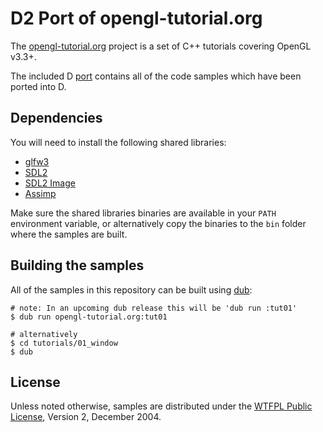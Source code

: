 # D2 Port of opengl-tutorial.org

The [opengl-tutorial.org] project is a set of C++ tutorials covering OpenGL v3.3+.

The included D [port][opengl-tutorial-port] contains all of the code samples which have been ported into D.

## Dependencies

You will need to install the following shared libraries:

- [glfw3]
- [SDL2]
- [SDL2 Image]
- [Assimp]

Make sure the shared libraries binaries are available in your `PATH` environment variable,
or alternatively copy the binaries to the `bin` folder where the samples are built.

## Building the samples

All of the samples in this repository can be built using [dub]:

```
# note: In an upcoming dub release this will be 'dub run :tut01'
$ dub run opengl-tutorial.org:tut01

# alternatively
$ cd tutorials/01_window
$ dub
```

## License

Unless noted otherwise, samples are distributed under the [WTFPL Public License][WTFPL_License], Version 2, December 2004.

[opengl-tutorial.org]: http://www.opengl-tutorial.org
[opengl-tutorial-port]: https://github.com/AndrejMitrovic/opengl-tutorials/tree/master/ports/opengl-tutorial.org
[dub]: http://code.dlang.org/download
[WTFPL_License]: http://www.wtfpl.net/txt/copying
[glfw3]: http://www.glfw.org
[SDL2]: http://www.libsdl.org
[SDL2 Image]: https://www.libsdl.org/projects/SDL_image
[assimp]: http://assimp.sourceforge.net
